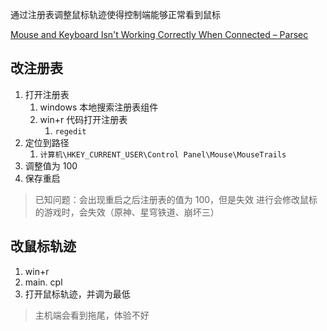 通过注册表调整鼠标轨迹使得控制端能够正常看到鼠标

[Mouse and Keyboard Isn't Working Correctly When Connected – Parsec](https://support.parsec.app/hc/en-us/articles/115002623892-Mouse-and-Keyboard-Isn-t-Working-Correctly-When-Connected)

## 改注册表
1. 打开注册表
	1. windows 本地搜索注册表组件
	2. win+r 代码打开注册表
		1. `regedit`
2. 定位到路径
	1. `计算机\HKEY_CURRENT_USER\Control Panel\Mouse\MouseTrails`
3. 调整值为 100
4. 保存重启

> 已知问题：会出现重启之后注册表的值为 100，但是失效
> 进行会修改鼠标的游戏时，会失效（原神、星穹铁道、崩坏三）

## 改鼠标轨迹
1. win+r
2. main. cpl
3. 打开鼠标轨迹，并调为最低

> 主机端会看到拖尾，体验不好